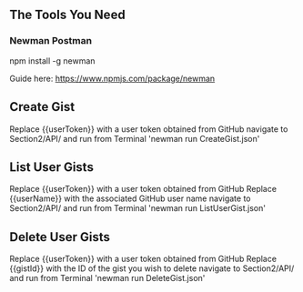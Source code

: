 ## The Tools You Need

### Newman Postman

npm install -g newman

Guide here: https://www.npmjs.com/package/newman

## Create Gist

Replace {{userToken}} with a user token obtained from GitHub
navigate to Section2/API/ and run from Terminal 'newman run CreateGist.json'

## List User Gists

Replace {{userToken}} with a user token obtained from GitHub
Replace {{userName}} with the associated GitHub user name
navigate to Section2/API/ and run from Terminal 'newman run ListUserGist.json'

## Delete User Gists

Replace {{userToken}} with a user token obtained from GitHub
Replace {{gistId}} with the ID of the gist you wish to delete
navigate to Section2/API/ and run from Terminal 'newman run DeleteGist.json'
